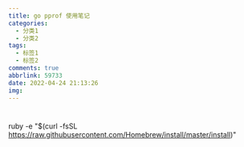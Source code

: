 ```yaml
---
title: go pprof 使用笔记
categories:
  - 分类1
  - 分类2
tags:
  - 标签1
  - 标签2
comments: true
abbrlink: 59733
date: 2022-04-24 21:13:26
img:
---
```

  
# 
ruby -e "$(curl -fsSL https://raw.githubusercontent.com/Homebrew/install/master/install)"
